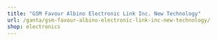 ```yaml
---
title: "GSM Favour Albino Electronic Link Inc. New Technology"
url: /ganta/gsm-favour-albino-electronic-link-inc-new-technology/
shop: electronics
---
```

